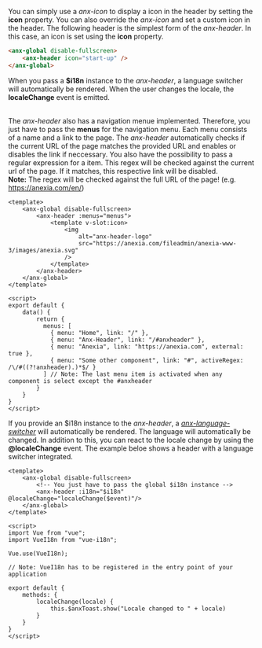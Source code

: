 You can simply use a *anx-icon* to display a icon in the header by setting the **icon** property. You can also override the *anx-icon* and set a custom icon in the header. The following header is the simplest form of the *anx-header*. In this case, an icon is set using the **icon** property.

```html
<anx-global disable-fullscreen>
    <anx-header icon="start-up" />
</anx-global>
```

When you pass a **$i18n** instance to the *anx-header*, a language switcher will automatically be rendered. When the user changes the locale, the **localeChange** event is emitted.<br><br>

The *anx-header* also has a navigation menue implemented. Therefore, you just have to pass the **menus** for the navigation menu. Each menu consists of a name and a link to the page. The *anx-header* automatically checks if the current URL of the page matches the provided URL and enables or disables the link if neccessary. You also have the possibility to pass a regular expression for a item. This regex will be checked against the current url of the page. If it matches, this respective link will be disabled.<br> **Note:** The regex will be checked against the full URL of the page! (e.g. https://anexia.com/en/)

```vue
<template>
    <anx-global disable-fullscreen>
        <anx-header :menus="menus">
            <template v-slot:icon>
                <img
                    alt="anx-header-logo"
                    src="https://anexia.com/fileadmin/anexia-www-3/images/anexia.svg"
                />
            </template>
        </anx-header>
    </anx-global>
</template>

<script>
export default {
    data() {
        return {
          menus: [
            { menu: "Home", link: "/" },
            { menu: "Anx-Header", link: "/#anxheader" },
            { menu: "Anexia", link: "https://anexia.com", external: true },
            { menu: "Some other component", link: "#", activeRegex: /\/#((?!anxheader).)*$/ }
          ] // Note: The last menu item is activated when any component is select except the #anxheader
        }
    }
}
</script>
```

If you provide an $i18n instance to the *anx-header*, a *[anx-language-switcher](#anxlanguageswitcher)* will automatically be rendered. The language will automatically be changed. In addition to this, you can react to the locale change by using the **@localeChange** event. The example beloe shows a header with a language switcher integrated.

```vue
<template>
    <anx-global disable-fullscreen>
        <!-- You just have to pass the global $i18n instance -->
        <anx-header :i18n="$i18n" @localeChange="localeChange($event)"/>
    </anx-global>
</template>

<script>
import Vue from "vue";
import VueI18n from "vue-i18n";

Vue.use(VueI18n);

// Note: VueI18n has to be registered in the entry point of your application

export default {
    methods: {
        localeChange(locale) {
            this.$anxToast.show("Locale changed to " + locale)
        }
    }
}
</script>
```

